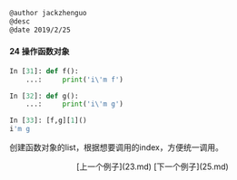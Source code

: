 ```markdown
@author jackzhenguo
@desc 
@date 2019/2/25
```

#### 24 操作函数对象

```python
In [31]: def f():
    ...:     print('i\'m f')

In [32]: def g():
    ...:     print('i\'m g')

In [33]: [f,g][1]()
i'm g
```

创建函数对象的list，根据想要调用的index，方便统一调用。

<center>[上一个例子](23.md)    [下一个例子](25.md)</center>